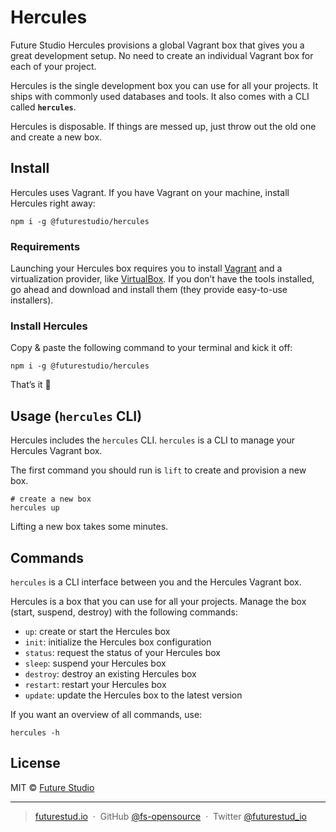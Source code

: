 # Hercules
Future Studio Hercules provisions a global Vagrant box that gives you a great development setup. No need to create an individual Vagrant box for each of your project.

Hercules is the single development box you can use for all your projects. It ships with commonly used databases and tools. It also comes with a CLI called **`hercules`**.

Hercules is disposable. If things are messed up, just throw out the old one and create a new box.


## Install
Hercules uses Vagrant. If you have Vagrant on your machine, install Hercules right away:

```
npm i -g @futurestudio/hercules
```


### Requirements
Launching your Hercules box requires you to install [Vagrant](https://www.vagrantup.com/downloads.html) and a virtualization provider, like [VirtualBox](https://www.virtualbox.org/wiki/Downloads). If you don’t have the tools installed, go ahead and download and install them (they provide easy-to-use installers).


### Install Hercules
Copy & paste the following command to your terminal and kick it off:

```
npm i -g @futurestudio/hercules
```

That’s it 🚀


## Usage (`hercules` CLI)
Hercules includes the `hercules` CLI. `hercules` is a CLI to manage your Hercules Vagrant box.

The first command you should run is `lift` to create and provision a new box.

```
# create a new box
hercules up
```

Lifting a new box takes some minutes.


## Commands
`hercules` is a CLI interface between you and the Hercules Vagrant box.

Hercules is a box that you can use for all your projects. Manage the box (start, suspend, destroy) with the following commands:

- `up`: create or start the Hercules box
- `init`: initialize the Hercules box configuration
- `status`: request the status of your Hercules box
- `sleep`: suspend your Hercules box
- `destroy`: destroy an existing Hercules box
- `restart`: restart your Hercules box
- `update`: update the Hercules box to the latest version

If you want an overview of all commands, use:

```
hercules -h
```


## License

MIT © [Future Studio](https://futurestud.io)

---

> [futurestud.io](https://futurestud.io) &nbsp;&middot;&nbsp;
> GitHub [@fs-opensource](https://github.com/fs-opensource/) &nbsp;&middot;&nbsp;
> Twitter [@futurestud_io](https://twitter.com/futurestud_io)
